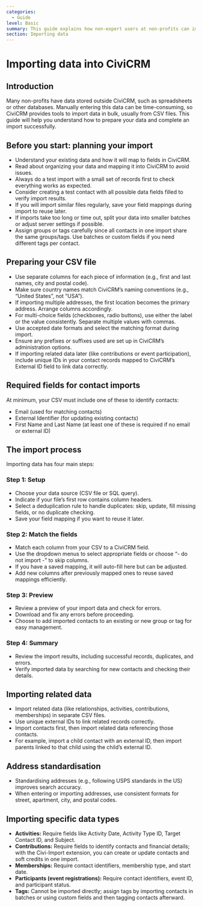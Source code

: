 ```yaml
---
categories:
  - Guide  
level: Basic  
summary: This guide explains how non-expert users at non-profits can import data into CiviCRM using CSV files, covering preparation, required fields, the import steps, and handling related data.  
section: Importing data  
---
```


# Importing data into CiviCRM

## Introduction  
Many non-profits have data stored outside CiviCRM, such as spreadsheets or other databases. Manually entering this data can be time-consuming, so CiviCRM provides tools to import data in bulk, usually from CSV files. This guide will help you understand how to prepare your data and complete an import successfully.

## Before you start: planning your import  
- Understand your existing data and how it will map to fields in CiviCRM.  
- Read about organizing your data and mapping it into CiviCRM to avoid issues.  
- Always do a test import with a small set of records first to check everything works as expected.  
- Consider creating a test contact with all possible data fields filled to verify import results.  
- If you will import similar files regularly, save your field mappings during import to reuse later.  
- If imports take too long or time out, split your data into smaller batches or adjust server settings if possible.  
- Assign groups or tags carefully since all contacts in one import share the same groups/tags. Use batches or custom fields if you need different tags per contact.

## Preparing your CSV file  
- Use separate columns for each piece of information (e.g., first and last names, city and postal code).  
- Make sure country names match CiviCRM’s naming conventions (e.g., “United States”, not “USA”).  
- If importing multiple addresses, the first location becomes the primary address. Arrange columns accordingly.  
- For multi-choice fields (checkboxes, radio buttons), use either the label or the value consistently. Separate multiple values with commas.  
- Use accepted date formats and select the matching format during import.  
- Ensure any prefixes or suffixes used are set up in CiviCRM’s administration options.  
- If importing related data later (like contributions or event participation), include unique IDs in your contact records mapped to CiviCRM’s External ID field to link data correctly.

## Required fields for contact imports  
At minimum, your CSV must include one of these to identify contacts:  
- Email (used for matching contacts)  
- External Identifier (for updating existing contacts)  
- First Name and Last Name (at least one of these is required if no email or external ID)

## The import process  
Importing data has four main steps:

### Step 1: Setup  
- Choose your data source (CSV file or SQL query).  
- Indicate if your file’s first row contains column headers.  
- Select a deduplication rule to handle duplicates: skip, update, fill missing fields, or no duplicate checking.  
- Save your field mapping if you want to reuse it later.

### Step 2: Match the fields  
- Match each column from your CSV to a CiviCRM field.  
- Use the dropdown menus to select appropriate fields or choose “- do not import -” to skip columns.  
- If you have a saved mapping, it will auto-fill here but can be adjusted.  
- Add new columns after previously mapped ones to reuse saved mappings efficiently.

### Step 3: Preview  
- Review a preview of your import data and check for errors.  
- Download and fix any errors before proceeding.  
- Choose to add imported contacts to an existing or new group or tag for easy management.

### Step 4: Summary  
- Review the import results, including successful records, duplicates, and errors.  
- Verify imported data by searching for new contacts and checking their details.

## Importing related data  
- Import related data (like relationships, activities, contributions, memberships) in separate CSV files.  
- Use unique external IDs to link related records correctly.  
- Import contacts first, then import related data referencing those contacts.  
- For example, import a child contact with an external ID, then import parents linked to that child using the child’s external ID.

## Address standardisation  
- Standardising addresses (e.g., following USPS standards in the US) improves search accuracy.  
- When entering or importing addresses, use consistent formats for street, apartment, city, and postal codes.

## Importing specific data types  
- **Activities:** Require fields like Activity Date, Activity Type ID, Target Contact ID, and Subject.  
- **Contributions:** Require fields to identify contacts and financial details; with the Civi-Import extension, you can create or update contacts and soft credits in one import.  
- **Memberships:** Require contact identifiers, membership type, and start date.  
- **Participants (event registrations):** Require contact identifiers, event ID, and participant status.  
- **Tags:** Cannot be imported directly; assign tags by importing contacts in batches or using custom fields and then tagging contacts afterward.
